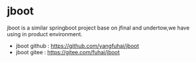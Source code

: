 # jboot

jboot is a similar springboot project base on jfinal and undertow,we have using in product environment.


* jboot github : https://github.com/yangfuhai/jboot
* jboot gitee : https://gitee.com/fuhai/jboot

